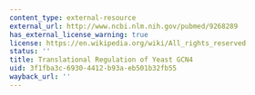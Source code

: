 ```yaml
---
content_type: external-resource
external_url: http://www.ncbi.nlm.nih.gov/pubmed/9268289
has_external_license_warning: true
license: https://en.wikipedia.org/wiki/All_rights_reserved
status: ''
title: Translational Regulation of Yeast GCN4
uid: 3f1fba3c-6930-4412-b93a-eb501b32fb55
wayback_url: ''
---
```

